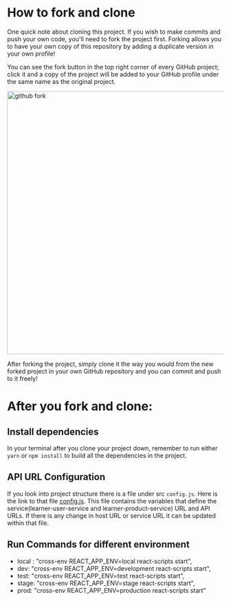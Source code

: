 # How to fork and clone 
One quick note about cloning this project. If you wish to make commits and push your own code, you'll need to fork the project first. Forking allows you to have your own copy of this repository by adding a duplicate version in your own profile!

You can see the fork button in the top right corner of every GitHub project; click it and a copy of the project will be added to your GitHub profile under the same name as the original project.

<img width="612" alt="github fork" src="https://user-images.githubusercontent.com/10578605/157998981-4bfd1f83-825c-4664-b22d-b2c7d471dc70.png">

After forking the project, simply clone it the way you would from the new forked project in your own GitHub repository and you can commit and push to it freely!

# After you fork and clone:

## Install dependencies
In your terminal after you clone your project down, remember to run either `yarn` or `npm install` to build all the dependencies in the project.

## API URL Configuration
If you look into project structure there is a file under src `config.js`. Here is the link to that file [config.js](src\config.js). This file contains the variables that define the service(learner-user-service and learner-product-service) URL and API URLs. If there is any change in host URL or service URL it can be updated within that file.

## Run Commands for different environment
- local : "cross-env REACT_APP_ENV=local react-scripts start",
- dev: "cross-env REACT_APP_ENV=development react-scripts start",
- test: "cross-env REACT_APP_ENV=test react-scripts start",
- stage: "cross-env REACT_APP_ENV=stage react-scripts start",
- prod: "cross-env REACT_APP_ENV=production react-scripts start"